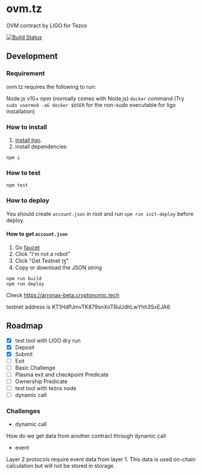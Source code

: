 # ovm.tz

OVM contract by LIGO for Tezos

[![Build Status](https://github.com/cryptoeconomicslab/ovm.tz/workflows/Test/badge.svg?branch=master)](https://github.com/cryptoeconomicslab/ovm.tz/actions)

## Development

### Requirement
ovm.tz requires the following to run:

Node.js v10+
npm (normally comes with Node.js)
`docker` command (Try `sudo usermod -aG docker $USER` for the non-sudo executable for ligo installation)

### How to install

1. [Install ligo](https://ligolang.org/docs/intro/installation/).
2. install dependencies

```
npm i
```

### How to test

```
npm test
```

### How to deploy

You should create `account.json` in root and run `npm run init-deploy` before deploy.

#### How to get `account.json`
1. Go [faucet](https://faucet.tzalpha.net/)
2. Click "I'm not a robot"
3. Click "Get Testnet ꜩ"
4. Copy or download the JSON string


```
npm run build
npm run deploy
```

Check https://arronax-beta.cryptonomic.tech

testnet address is KT1HdPJmvTK879snXnTRuUdhLwYhh3SxEJA6

## Roadmap

- [x] test tool with LIGO dry run
- [x] Deposit
- [x] Submit
- [ ] Exit
- [ ] Basic Challenge
- [ ] Plasma exit and checkpoint Predicate
- [ ] Ownership Predicate
- [ ] test tool with tezos node
- [ ] dynamic call

### Challenges

- dynamic call

How do we get data from another contract through dynamic call

- event

Layer 2 protocols require event data from layer 1. This data is used on-chain calculation but will not be stored in storage.
